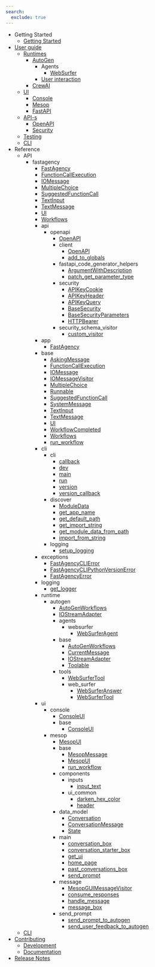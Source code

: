 ```yaml
---
search:
  exclude: true
---
```

- Getting Started
    - [Getting Started](getting-started/index.md)
- [User guide](user-guide/index.md)
    - [Runtimes](user-guide/runtime/index.md)
        - [AutoGen](user-guide/runtime/autogen/index.md)
            - Agents
                - [WebSurfer](user-guide/runtime/autogen/websurfer.md)
            - [User interaction](user-guide/runtime/autogen/interactions.md)
        - [CrewAI](user-guide/runtime/crewai/basics.md)
    - [UI](user-guide/ui/index.md)
        - [Console](user-guide/ui/console/basics.md)
        - [Mesop](user-guide/ui/mesop/basics.md)
        - [FastAPI](user-guide/ui/fastapi/basics.md)
    - [API-s](user-guide/api/index.md)
        - [OpenAPI](user-guide/api/openapi/index.md)
        - [Security](user-guide/api/security.md)
    - [Testing](user-guide/testing/index.md)
    - [CLI](user-guide/cli/index.md)
- Reference
    - API
        - fastagency
            - [FastAgency](api/fastagency/FastAgency.md)
            - [FunctionCallExecution](api/fastagency/FunctionCallExecution.md)
            - [IOMessage](api/fastagency/IOMessage.md)
            - [MultipleChoice](api/fastagency/MultipleChoice.md)
            - [SuggestedFunctionCall](api/fastagency/SuggestedFunctionCall.md)
            - [TextInput](api/fastagency/TextInput.md)
            - [TextMessage](api/fastagency/TextMessage.md)
            - [UI](api/fastagency/UI.md)
            - [Workflows](api/fastagency/Workflows.md)
            - api
                - openapi
                    - [OpenAPI](api/fastagency/api/openapi/OpenAPI.md)
                    - client
                        - [OpenAPI](api/fastagency/api/openapi/client/OpenAPI.md)
                        - [add_to_globals](api/fastagency/api/openapi/client/add_to_globals.md)
                    - fastapi_code_generator_helpers
                        - [ArgumentWithDescription](api/fastagency/api/openapi/fastapi_code_generator_helpers/ArgumentWithDescription.md)
                        - [patch_get_parameter_type](api/fastagency/api/openapi/fastapi_code_generator_helpers/patch_get_parameter_type.md)
                    - security
                        - [APIKeyCookie](api/fastagency/api/openapi/security/APIKeyCookie.md)
                        - [APIKeyHeader](api/fastagency/api/openapi/security/APIKeyHeader.md)
                        - [APIKeyQuery](api/fastagency/api/openapi/security/APIKeyQuery.md)
                        - [BaseSecurity](api/fastagency/api/openapi/security/BaseSecurity.md)
                        - [BaseSecurityParameters](api/fastagency/api/openapi/security/BaseSecurityParameters.md)
                        - [HTTPBearer](api/fastagency/api/openapi/security/HTTPBearer.md)
                    - security_schema_visitor
                        - [custom_visitor](api/fastagency/api/openapi/security_schema_visitor/custom_visitor.md)
            - app
                - [FastAgency](api/fastagency/app/FastAgency.md)
            - base
                - [AskingMessage](api/fastagency/base/AskingMessage.md)
                - [FunctionCallExecution](api/fastagency/base/FunctionCallExecution.md)
                - [IOMessage](api/fastagency/base/IOMessage.md)
                - [IOMessageVisitor](api/fastagency/base/IOMessageVisitor.md)
                - [MultipleChoice](api/fastagency/base/MultipleChoice.md)
                - [Runnable](api/fastagency/base/Runnable.md)
                - [SuggestedFunctionCall](api/fastagency/base/SuggestedFunctionCall.md)
                - [SystemMessage](api/fastagency/base/SystemMessage.md)
                - [TextInput](api/fastagency/base/TextInput.md)
                - [TextMessage](api/fastagency/base/TextMessage.md)
                - [UI](api/fastagency/base/UI.md)
                - [WorkflowCompleted](api/fastagency/base/WorkflowCompleted.md)
                - [Workflows](api/fastagency/base/Workflows.md)
                - [run_workflow](api/fastagency/base/run_workflow.md)
            - cli
                - cli
                    - [callback](api/fastagency/cli/cli/callback.md)
                    - [dev](api/fastagency/cli/cli/dev.md)
                    - [main](api/fastagency/cli/cli/main.md)
                    - [run](api/fastagency/cli/cli/run.md)
                    - [version](api/fastagency/cli/cli/version.md)
                    - [version_callback](api/fastagency/cli/cli/version_callback.md)
                - discover
                    - [ModuleData](api/fastagency/cli/discover/ModuleData.md)
                    - [get_app_name](api/fastagency/cli/discover/get_app_name.md)
                    - [get_default_path](api/fastagency/cli/discover/get_default_path.md)
                    - [get_import_string](api/fastagency/cli/discover/get_import_string.md)
                    - [get_module_data_from_path](api/fastagency/cli/discover/get_module_data_from_path.md)
                    - [import_from_string](api/fastagency/cli/discover/import_from_string.md)
                - logging
                    - [setup_logging](api/fastagency/cli/logging/setup_logging.md)
            - exceptions
                - [FastAgencyCLIError](api/fastagency/exceptions/FastAgencyCLIError.md)
                - [FastAgencyCLIPythonVersionError](api/fastagency/exceptions/FastAgencyCLIPythonVersionError.md)
                - [FastAgencyError](api/fastagency/exceptions/FastAgencyError.md)
            - logging
                - [get_logger](api/fastagency/logging/get_logger.md)
            - runtime
                - autogen
                    - [AutoGenWorkflows](api/fastagency/runtime/autogen/AutoGenWorkflows.md)
                    - [IOStreamAdapter](api/fastagency/runtime/autogen/IOStreamAdapter.md)
                    - agents
                        - websurfer
                            - [WebSurferAgent](api/fastagency/runtime/autogen/agents/websurfer/WebSurferAgent.md)
                    - base
                        - [AutoGenWorkflows](api/fastagency/runtime/autogen/base/AutoGenWorkflows.md)
                        - [CurrentMessage](api/fastagency/runtime/autogen/base/CurrentMessage.md)
                        - [IOStreamAdapter](api/fastagency/runtime/autogen/base/IOStreamAdapter.md)
                        - [Toolable](api/fastagency/runtime/autogen/base/Toolable.md)
                    - tools
                        - [WebSurferTool](api/fastagency/runtime/autogen/tools/WebSurferTool.md)
                        - web_surfer
                            - [WebSurferAnswer](api/fastagency/runtime/autogen/tools/web_surfer/WebSurferAnswer.md)
                            - [WebSurferTool](api/fastagency/runtime/autogen/tools/web_surfer/WebSurferTool.md)
            - ui
                - console
                    - [ConsoleUI](api/fastagency/ui/console/ConsoleUI.md)
                    - base
                        - [ConsoleUI](api/fastagency/ui/console/base/ConsoleUI.md)
                - mesop
                    - [MesopUI](api/fastagency/ui/mesop/MesopUI.md)
                    - base
                        - [MesopMessage](api/fastagency/ui/mesop/base/MesopMessage.md)
                        - [MesopUI](api/fastagency/ui/mesop/base/MesopUI.md)
                        - [run_workflow](api/fastagency/ui/mesop/base/run_workflow.md)
                    - components
                        - inputs
                            - [input_text](api/fastagency/ui/mesop/components/inputs/input_text.md)
                        - ui_common
                            - [darken_hex_color](api/fastagency/ui/mesop/components/ui_common/darken_hex_color.md)
                            - [header](api/fastagency/ui/mesop/components/ui_common/header.md)
                    - data_model
                        - [Conversation](api/fastagency/ui/mesop/data_model/Conversation.md)
                        - [ConversationMessage](api/fastagency/ui/mesop/data_model/ConversationMessage.md)
                        - [State](api/fastagency/ui/mesop/data_model/State.md)
                    - main
                        - [conversation_box](api/fastagency/ui/mesop/main/conversation_box.md)
                        - [conversation_starter_box](api/fastagency/ui/mesop/main/conversation_starter_box.md)
                        - [get_ui](api/fastagency/ui/mesop/main/get_ui.md)
                        - [home_page](api/fastagency/ui/mesop/main/home_page.md)
                        - [past_conversations_box](api/fastagency/ui/mesop/main/past_conversations_box.md)
                        - [send_prompt](api/fastagency/ui/mesop/main/send_prompt.md)
                    - message
                        - [MesopGUIMessageVisitor](api/fastagency/ui/mesop/message/MesopGUIMessageVisitor.md)
                        - [consume_responses](api/fastagency/ui/mesop/message/consume_responses.md)
                        - [handle_message](api/fastagency/ui/mesop/message/handle_message.md)
                        - [message_box](api/fastagency/ui/mesop/message/message_box.md)
                    - send_prompt
                        - [send_prompt_to_autogen](api/fastagency/ui/mesop/send_prompt/send_prompt_to_autogen.md)
                        - [send_user_feedback_to_autogen](api/fastagency/ui/mesop/send_prompt/send_user_feedback_to_autogen.md)
    - [CLI](cli/cli.md)
- [Contributing](contributing/index.md)
    - [Development](contributing/CONTRIBUTING.md)
    - [Documentation](contributing/docs.md)
- [Release Notes](release.md)